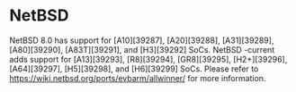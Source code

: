 # NetBSD
NetBSD 8.0 has support for [A10][39287], [A20][39288], [A31][39289], [A80][39290], [A83T][39291], and [H3][39292] SoCs. 
NetBSD -current adds support for [A13][39293], [R8][39294], [GR8][39295], [H2+][39296], [A64][39297], [H5][39298], and [H6][39299] SoCs. 
Please refer to <https://wiki.netbsd.org/ports/evbarm/allwinner/> for more information.
